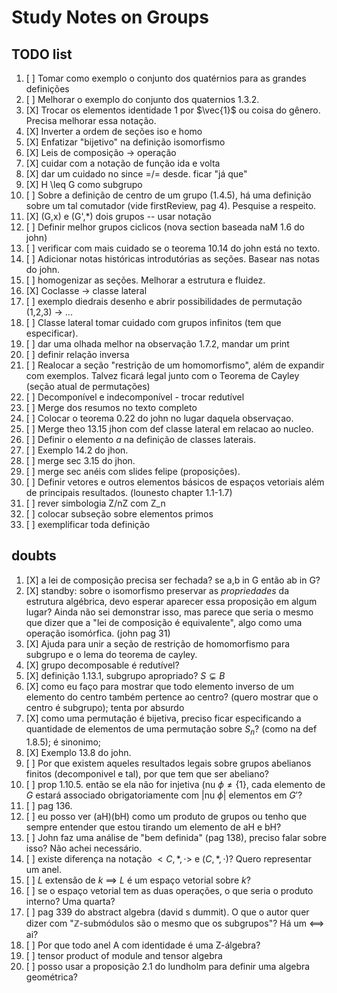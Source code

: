 # Study Notes on Groups

## TODO list

1. [ ] Tomar como exemplo o conjunto dos quatérnios para as grandes definições
2. [ ] Melhorar o exemplo do conjunto dos quaternios 1.3.2.
3. [X] Trocar os elementos identidade $1$ por $\vec{1}$ ou coisa do gênero. Precisa melhorar essa notação.
4. [X] Inverter a ordem de seções iso e homo
5. [X] Enfatizar "bijetivo" na definição isomorfismo 
6. [X] Leis de composição -> operação
7. [X] cuidar com a notação de função ida e volta
8. [X] dar um cuidado no since =/= desde. ficar "já que"
9. [X] H \leq G como subgrupo
10. [ ] Sobre a definição de centro de um grupo (1.4.5), há uma definição sobre um tal comutador (vide firstReview, pag 4). Pesquise a respeito.
11. [X] (G,x) e (G',*) dois grupos -- usar notação
12. [ ] Definir melhor grupos ciclicos (nova section baseada naM 1.6 do john)
13. [ ] verificar com mais cuidado se o teorema 10.14 do john está no texto.
14. [ ] Adicionar notas históricas introdutórias as seções. Basear nas notas do john.
15. [ ] homogenizar as seções. Melhorar a estrutura e fluidez. 
16. [X] Coclasse -> classe lateral
17. [ ] exemplo diedrais desenho e abrir possibilidades de permutação (1,2,3) -> ...
18. [ ] Classe lateral tomar cuidado com grupos infinitos (tem que especificar).
19. [ ] dar uma olhada melhor na observação 1.7.2, mandar um print
20. [ ] definir relação inversa
21. [ ] Realocar a seção "restrição de um homomorfismo", além de expandir com exemplos.  Talvez ficará legal junto com o Teorema de Cayley (seção atual de permutações)
22. [ ] Decomponível e indecomponível - trocar redutível
23. [ ] Merge dos resumos no texto completo
24. [ ] Colocar o teorema 0.22 do john no lugar daquela observaçao.
25. [ ] Merge theo 13.15 jhon com def classe lateral em relacao ao nucleo.
26. [ ] Definir o elemento $a$ na definição de classes laterais.
27. [ ] Exemplo 14.2 do jhon. 
28. [ ] merge sec 3.15 do jhon.
29. [ ] merge sec anéis com slides felipe (proposições).
30. [ ] Definir vetores e outros elementos básicos de espaços vetoriais além de principais resultados. (lounesto chapter 1.1-1.7)
31. [ ] rever simbologia Z/nZ com Z_n
32. [ ] colocar subseção sobre elementos primos
33. [ ] exemplificar toda definição

## doubts

1. [X] a lei de composição precisa ser fechada? se a,b in G então ab in G?
2. [X] standby: sobre o isomorfismo preservar as *propriedades* da estrutura algébrica, devo esperar aparecer essa proposição em algum lugar? Ainda não sei demonstrar isso, mas parece que seria o mesmo que dizer que a "lei de composição é equivalente", algo como uma operação isomórfica. (john pag 31)
3. [X] Ajuda para unir a seção de restrição de homomorfismo para subgrupo e o lema do teorema de cayley.
4. [X] grupo decomposable é redutível?
5. [X] definição 1.13.1, subgrupo apropriado? $S \subsetneq B$
6. [X] como eu faço para mostrar que todo elemento inverso de um elemento do centro também pertence ao centro? (quero mostrar que o centro é subgrupo); tenta por absurdo
7. [X] como uma permutação é bijetiva, preciso ficar especificando a quantidade de elementos de uma permutação sobre $S_n$? (como na def 1.8.5); é sinonimo;
8. [X] Exemplo 13.8 do john.
9. [ ] Por que existem aqueles resultados legais sobre grupos abelianos finitos (decomponivel e tal), por que tem que ser abeliano?
10. [ ] prop 1.10.5. então se ela não for injetiva (nu $\phi \neq \{1\}$, cada elemento de $G$ estará associado obrigatoriamente com |nu $\phi$| elementos em $G'$?
11. [ ] pag 136.    
12. [ ] eu posso ver (aH)(bH) como um produto de grupos ou tenho que sempre entender que estou tirando um elemento de aH e bH?
13. [ ] John faz uma análise de "bem definida" (pag 138), preciso falar sobre isso? Não achei necessário.
14. [ ] existe diferença na notação $<C,*,\cdot>$ e $(C,*,\cdot)$? Quero representar um anel.
15. [ ] $L$ extensão de $k$ $\implies$ $L$ é um espaço vetorial sobre $k$?
16. [ ] se o espaço vetorial tem as duas operações, o que seria o produto interno? Uma quarta?
17. [ ] pag 339 do abstract algebra (david s dummit). O que o autor quer dizer com "$\mathbb{Z}$-submódulos são o mesmo que os subgrupos"? Há um <==> ai?
18. [ ] Por que todo anel A com identidade é uma Z-álgebra?
19. [ ] tensor product of module and tensor algebra
20. [ ] posso usar a proposição 2.1 do lundholm para definir uma algebra geométrica?